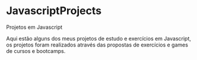 # JavascriptProjects
Projetos em Javascript

 Aqui estão alguns dos meus projetos de estudo e exercícios em Javascript, os projetos foram realizados através das propostas de exercícios e games de cursos e bootcamps.